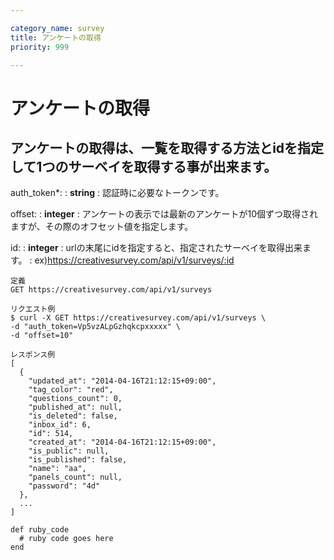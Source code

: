 ```yaml
---

category_name: survey
title: アンケートの取得
priority: 999

---
```


# アンケートの取得

## アンケートの取得は、一覧を取得する方法とidを指定して1つのサーベイを取得する事が出来ます。

auth_token*:
: __string__
: 認証時に必要なトークンです。

offset:
: __integer__
: アンケートの表示では最新のアンケートが10個ずつ取得されますが、その際のオフセット値を指定します。

id:
: __integer__
: urlの末尾にidを指定すると、指定されたサーベイを取得出来ます。
: ex)https://creativesurvey.com/api/v1/surveys/:id


~~~
定義
GET https://creativesurvey.com/api/v1/surveys

リクエスト例
$ curl -X GET https://creativesurvey.com/api/v1/surveys \
-d "auth_token=Vp5vzALpGzhqkcpxxxxx" \
-d "offset=10"

レスポンス例
[
  {
    "updated_at": "2014-04-16T21:12:15+09:00",
    "tag_color": "red",
    "questions_count": 0,
    "published_at": null,
    "is_deleted": false,
    "inbox_id": 6,
    "id": 514,
    "created_at": "2014-04-16T21:12:15+09:00",
    "is_public": null,
    "is_published": false,
    "name": "aa",
    "panels_count": null,
    "password": "4d"
  },
  ...
]
~~~

~~~
def ruby_code
  # ruby code goes here
end
~~~
